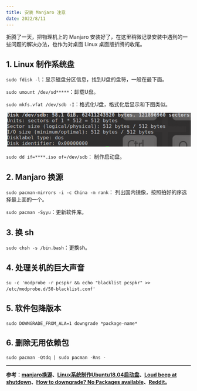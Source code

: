 ```yaml
---
title: 安装 Manjaro 注意
date: 2022/8/11
---
```

折腾了一天，把物理机上的 Manjaro 安装好了，在这里稍微记录安装中遇到的一些问题的解决办法，也作为对桌面 Linux 桌面版折腾的收尾。

## 1. Linux 制作系统盘

`sudo fdisk -l`：显示磁盘分区信息，找到U盘的盘符，一般在最下面。

`sudo umount /dev/sd*****`：卸载U盘。

`sudo mkfs.vfat /dev/sdb -I`：格式化U盘，格式化后显示和下图类似。

<img src="manjaro-install/Screenshot_20220811_235809.png" alt="Screenshot_20220811_235809" style="zoom:80%;" />

`sudo dd if=****.iso of=/dev/sdb`： 制作启动盘。

## 2. Manjaro 换源

`sudo pacman-mirrors -i -c China -m rank`： 列出国内镜像，按照拍好的序选择最上面的一个。

`sudo pacman -Syyu`：更新软件库。

## 3. 换 sh

`sudo chsh -s /bin.bash`：更换sh。

## 4. 处理关机的巨大声音

`su -c 'modprobe -r pcspkr && echo "blacklist pcspkr" >> /etc/modprobe.d/50-blacklist.conf'`

## 5. 软件包降版本

`sudo DOWNGRADE_FROM_ALA=1 downgrade *package-name*`

## 6. 删除无用依赖包

`sudo pacman -Qtdq | sudo pacman -Rns -`


---

**参考：[manjaro换源](https://blog.csdn.net/CHAOS_ORDER/article/details/103396013)、[Linux系统制作Ubuntu18.04启动盘](https://blog.csdn.net/xiaoma_2018/article/details/85059930)、[Loud beep at shutdown](https://forum.endeavouros.com/t/solved-loud-beep-at-shutdown/27389/26)、[How to downgrade? No Packages available](https://forum.manjaro.org/t/how-to-downgrade-no-packages-available/71916/7)、[Reddit](https://www.reddit.com/r/ManjaroLinux/comments/mixbgk/how_can_i_remove_the_unused_dependencies_but_keep/)。**